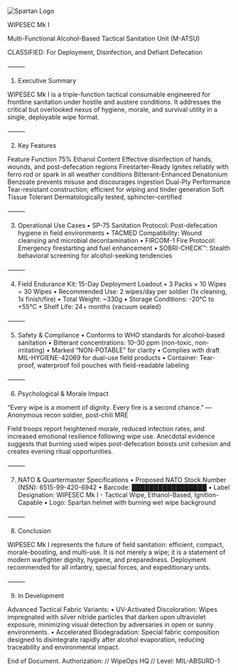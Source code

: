 ![Spartan Logo](spartan.png)

WIPESEC Mk I

Multi-Functional Alcohol-Based Tactical Sanitation Unit (M-ATSU)

CLASSIFIED: For Deployment, Disinfection, and Defiant Defecation

⸻

1. Executive Summary

WIPESEC Mk I is a triple-function tactical consumable engineered for frontline sanitation under hostile and austere conditions. It addresses the critical but overlooked nexus of hygiene, morale, and survival utility in a single, deployable wipe format.

⸻

2. Key Features

Feature	Function
75% Ethanol Content	Effective disinfection of hands, wounds, and post-defecation regions
Firestarter-Ready	Ignites reliably with ferro rod or spark in all weather conditions
Bitterant-Enhanced	Denatonium Benzoate prevents misuse and discourages ingestion
Dual-Ply Performance	Tear-resistant construction; efficient for wiping and tinder generation
Soft Tissue Tolerant	Dermatologically tested, sphincter-certified



⸻

3. Operational Use Cases
	•	SP-75 Sanitation Protocol: Post-defecation hygiene in field environments
	•	TACMED Compatibility: Wound cleansing and microbial decontamination
	•	FIRCOM-1 Fire Protocol: Emergency firestarting and fuel enhancement
	•	SOBRI-CHECK™: Stealth behavioral screening for alcohol-seeking tendencies

⸻

4. Field Endurance Kit: 15-Day Deployment Loadout
	•	3 Packs × 10 Wipes = 30 Wipes
	•	Recommended Use: 2 wipes/day per soldier (1x cleaning, 1x finish/fire)
	•	Total Weight: ~330g
	•	Storage Conditions: -20°C to +55°C
	•	Shelf Life: 24+ months (vacuum sealed)

⸻

5. Safety & Compliance
	•	Conforms to WHO standards for alcohol-based sanitation
	•	Bitterant concentrations: 10–30 ppm (non-toxic, non-irritating)
	•	Marked “NON-POTABLE” for clarity
	•	Complies with draft MIL-HYGIENE-42069 for dual-use field products
	•	Container: Tear-proof, waterproof foil pouches with field-readable labeling

⸻

6. Psychological & Morale Impact

“Every wipe is a moment of dignity. Every fire is a second chance.”
— Anonymous recon soldier, post-chili MRE

Field troops report heightened morale, reduced infection rates, and increased emotional resilience following wipe use. Anecdotal evidence suggests that burning used wipes post-defecation boosts unit cohesion and creates evening ritual opportunities.

⸻

7. NATO & Quartermaster Specifications
	•	Proposed NATO Stock Number (NSN): 6515-99-420-6942
	•	Barcode: █████████████████
	•	Label Designation: WIPESEC Mk I - Tactical Wipe, Ethanol-Based, Ignition-Capable
	•	Logo: Spartan helmet with burning wet wipe background

⸻

8. Conclusion

WIPESEC Mk I represents the future of field sanitation: efficient, compact, morale-boosting, and multi-use. It is not merely a wipe; it is a statement of modern warfighter dignity, hygiene, and preparedness. Deployment recommended for all infantry, special forces, and expeditionary units.

⸻

9. In Development

Advanced Tactical Fabric Variants:
	•	UV-Activated Discoloration: Wipes impregnated with silver nitride particles that darken upon ultraviolet exposure, minimizing visual detection by adversaries in open or sunny environments.
	•	Accelerated Biodegradation: Special fabric composition designed to disintegrate rapidly after alcohol evaporation, reducing traceability and environmental impact.

End of Document.
Authorization: // WipeOps HQ // Level: MIL-ABSURD-1
